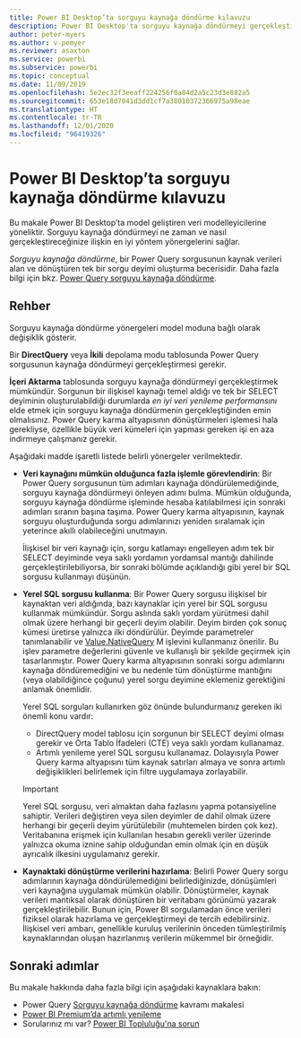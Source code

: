 ```yaml
---
title: Power BI Desktop’ta sorguyu kaynağa döndürme kılavuzu
description: Power BI Desktop'ta sorguyu kaynağa döndürmeyi gerçekleştirmeye yönelik kılavuz.
author: peter-myers
ms.author: v-pemyer
ms.reviewer: asaxton
ms.service: powerbi
ms.subservice: powerbi
ms.topic: conceptual
ms.date: 11/09/2019
ms.openlocfilehash: 5e2ec32f3eeaff224256f0a84d2a5c23d3e882a5
ms.sourcegitcommit: 653e18d7041d3dd1cf7a38010372366975a98eae
ms.translationtype: HT
ms.contentlocale: tr-TR
ms.lasthandoff: 12/01/2020
ms.locfileid: "96419326"
---
```

# <a name="query-folding-guidance-in-power-bi-desktop"></a>Power BI Desktop’ta sorguyu kaynağa döndürme kılavuzu

Bu makale Power BI Desktop’ta model geliştiren veri modelleyicilerine yöneliktir. Sorguyu kaynağa döndürmeyi ne zaman ve nasıl gerçekleştireceğinize ilişkin en iyi yöntem yönergelerini sağlar.

_Sorguyu kaynağa döndürme_, bir Power Query sorgusunun kaynak verileri alan ve dönüştüren tek bir sorgu deyimi oluşturma becerisidir. Daha fazla bilgi için bkz. [Power Query sorguyu kaynağa döndürme](/power-query/power-query-folding).

## <a name="guidance"></a>Rehber

Sorguyu kaynağa döndürme yönergeleri model moduna bağlı olarak değişiklik gösterir.

Bir **DirectQuery** veya **İkili** depolama modu tablosunda Power Query sorgusunun kaynağa döndürmeyi gerçekleştirmesi gerekir.

**İçeri Aktarma** tablosunda sorguyu kaynağa döndürmeyi gerçekleştirmek mümkündür. Sorgunun bir ilişkisel kaynağı temel aldığı ve tek bir SELECT deyiminin oluşturulabildiği durumlarda _en iyi veri yenileme performansını_ elde etmek için sorguyu kaynağa döndürmenin gerçekleştiğinden emin olmalısınız. Power Query karma altyapısının dönüştürmeleri işlemesi hala gerekliyse, özellikle büyük veri kümeleri için yapması gereken işi en aza indirmeye çalışmanız gerekir.

Aşağıdaki madde işaretli listede belirli yönergeler verilmektedir.

- **Veri kaynağını mümkün olduğunca fazla işlemle görevlendirin**: Bir Power Query sorgusunun tüm adımları kaynağa döndürülemediğinde, sorguyu kaynağa döndürmeyi önleyen adımı bulma. Mümkün olduğunda, sorguyu kaynağa döndürme işleminde hesaba katılabilmesi için sonraki adımları sıranın başına taşıma. Power Query karma altyapısının, kaynak sorguyu oluşturduğunda sorgu adımlarınızı yeniden sıralamak için yeterince akıllı olabileceğini unutmayın.

    İlişkisel bir veri kaynağı için, sorgu katlamayı engelleyen adım tek bir SELECT deyiminde veya saklı yordamın yordamsal mantığı dahilinde gerçekleştirilebiliyorsa, bir sonraki bölümde açıklandığı gibi yerel bir SQL sorgusu kullanmayı düşünün.

- **Yerel SQL sorgusu kullanma**: Bir Power Query sorgusu ilişkisel bir kaynaktan veri aldığında, bazı kaynaklar için yerel bir SQL sorgusu kullanmak mümkündür. Sorgu aslında saklı yordam yürütmesi dahil olmak üzere herhangi bir geçerli deyim olabilir. Deyim birden çok sonuç kümesi üretirse yalnızca ilki döndürülür. Deyimde parametreler tanımlanabilir ve [Value.NativeQuery](/powerquery-m/value-nativequery) M işlevini kullanmanız önerilir. Bu işlev parametre değerlerini güvenle ve kullanışlı bir şekilde geçirmek için tasarlanmıştır. Power Query karma altyapısının sonraki sorgu adımlarını kaynağa döndüremediğini ve bu nedenle tüm dönüştürme mantığını (veya olabildiğince çoğunu) yerel sorgu deyimine eklemeniz gerektiğini anlamak önemlidir.

    Yerel SQL sorguları kullanırken göz önünde bulundurmanız gereken iki önemli konu vardır:

    - DirectQuery model tablosu için sorgunun bir SELECT deyimi olması gerekir ve Orta Tablo İfadeleri (CTE) veya saklı yordam kullanamaz.
    - Artımlı yenileme yerel SQL sorgusu kullanamaz. Dolayısıyla Power Query karma altyapısını tüm kaynak satırları almaya ve sonra artımlı değişiklikleri belirlemek için filtre uygulamaya zorlayabilir.

    > [!IMPORTANT]
    > Yerel SQL sorgusu, veri almaktan daha fazlasını yapma potansiyeline sahiptir. Verileri değiştiren veya silen deyimler de dahil olmak üzere herhangi bir geçerli deyim yürütülebilir (muhtemelen birden çok kez). Veritabanına erişmek için kullanılan hesabın gerekli veriler üzerinde yalnızca okuma iznine sahip olduğundan emin olmak için en düşük ayrıcalık ilkesini uygulamanız gerekir.

- **Kaynaktaki dönüştürme verilerini hazırlama**: Belirli Power Query sorgu adımlarının kaynağa döndürülemediğini belirlediğinizde, dönüşümleri veri kaynağına uygulamak mümkün olabilir. Dönüştürmeler, kaynak verileri mantıksal olarak dönüştüren bir veritabanı görünümü yazarak gerçekleştirilebilir. Bunun için, Power BI sorgulamadan önce verileri fiziksel olarak hazırlama ve gerçekleştirmeyi de tercih edebilirsiniz. İlişkisel veri ambarı, genellikle kuruluş verilerinin önceden tümleştirilmiş kaynaklarından oluşan hazırlanmış verilerin mükemmel bir örneğidir.

## <a name="next-steps"></a>Sonraki adımlar

Bu makale hakkında daha fazla bilgi için aşağıdaki kaynaklara bakın:

- Power Query [Sorguyu kaynağa döndürme](/power-query/power-query-folding) kavramı makalesi
- [Power BI Premium’da artımlı yenileme](../admin/service-premium-incremental-refresh.md)
- Sorularınız mı var? [Power BI Topluluğu'na sorun](https://community.powerbi.com/)
